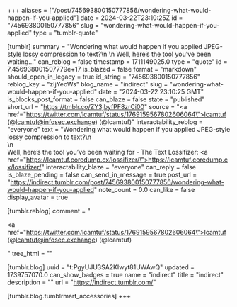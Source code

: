 +++
aliases = ["/post/745693800150777856/wondering-what-would-happen-if-you-applied"]
date = 2024-03-22T23:10:25Z
id = "745693800150777856"
slug = "wondering-what-would-happen-if-you-applied"
type = "tumblr-quote"

[tumblr]
summary = "Wondering what would happen if you applied JPEG-style lossy compression to text?\n \n Well, here’s the tool you’ve been waiting..."
can_reblog = false
timestamp = 1711149025.0
type = "quote"
id = 7.456938001507779e+17
is_blazed = false
format = "markdown"
should_open_in_legacy = true
id_string = "745693800150777856"
reblog_key = "zIjYeoWs"
blog_name = "indirect"
slug = "wondering-what-would-happen-if-you-applied"
date = "2024-03-22 23:10:25 GMT"
is_blocks_post_format = false
can_blaze = false
state = "published"
short_url = "https://tmblr.co/ZY3jbyfPF8zrCi00"
source = "<a href=\"https://twitter.com/lcamtuf/status/1769159567802606064\">lcamtuf (@lcamtuf@infosec.exchange) (@lcamtuf)</a>"
interactability_reblog = "everyone"
text = "Wondering what would happen if you applied JPEG-style lossy compression to text?\n<br/>\n<br/>Well, here&rsquo;s the tool you&rsquo;ve been waiting for - The Text Lossifizer: <a href=\"https://lcamtuf.coredump.cx/lossifizer/\">https://lcamtuf.coredump.cx/lossifizer/</a>"
interactability_blaze = "everyone"
can_reply = false
is_blaze_pending = false
can_send_in_message = true
post_url = "https://indirect.tumblr.com/post/745693800150777856/wondering-what-would-happen-if-you-applied"
note_count = 0.0
can_like = false
display_avatar = true

[tumblr.reblog]
comment = "<p><a href=\"https://twitter.com/lcamtuf/status/1769159567802606064\">lcamtuf (@lcamtuf@infosec.exchange) (@lcamtuf)</a></p>"
tree_html = ""

[tumblr.blog]
uuid = "t:PgyUJU3SA2Klwyt81UWAwQ"
updated = 1739757070.0
can_show_badges = true
name = "indirect"
title = "indirect"
description = ""
url = "https://indirect.tumblr.com/"

[tumblr.blog.tumblrmart_accessories]
+++
